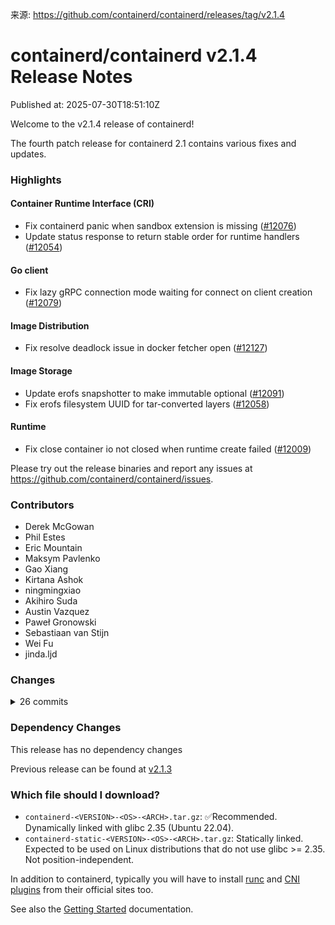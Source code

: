 来源: https://github.com/containerd/containerd/releases/tag/v2.1.4

# containerd/containerd v2.1.4 Release Notes

Published at: 2025-07-30T18:51:10Z

Welcome to the v2.1.4 release of containerd!

The fourth patch release for containerd 2.1 contains various fixes and updates.

### Highlights

#### Container Runtime Interface (CRI)

* Fix containerd panic when sandbox extension is missing ([#12076](https://github.com/containerd/containerd/pull/12076))
* Update status response to return stable order for runtime handlers ([#12054](https://github.com/containerd/containerd/pull/12054))

#### Go client

* Fix lazy gRPC connection mode waiting for connect on client creation ([#12079](https://github.com/containerd/containerd/pull/12079))

#### Image Distribution

* Fix resolve deadlock issue in docker fetcher open ([#12127](https://github.com/containerd/containerd/pull/12127))

#### Image Storage

* Update erofs snapshotter to make immutable optional ([#12091](https://github.com/containerd/containerd/pull/12091))
* Fix erofs filesystem UUID for tar-converted layers ([#12058](https://github.com/containerd/containerd/pull/12058))

#### Runtime

* Fix close container io not closed when runtime create failed ([#12009](https://github.com/containerd/containerd/pull/12009))

Please try out the release binaries and report any issues at
https://github.com/containerd/containerd/issues.

### Contributors

* Derek McGowan
* Phil Estes
* Eric Mountain
* Maksym Pavlenko
* Gao Xiang
* Kirtana Ashok
* ningmingxiao
* Akihiro Suda
* Austin Vazquez
* Paweł Gronowski
* Sebastiaan van Stijn
* Wei Fu
* jinda.ljd

### Changes
<details><summary>26 commits</summary>
<p>

* Prepare release notes for v2.1.4 ([#12159](https://github.com/containerd/containerd/pull/12159))
  * [`112e41363`](https://github.com/containerd/containerd/commit/112e41363bc25216c46fe4f3070f7f8b6d982cf2) Add release notes for v2.1.4
* Fix resolve deadlock issue in docker fetcher open ([#12127](https://github.com/containerd/containerd/pull/12127))
  * [`add2dcf86`](https://github.com/containerd/containerd/commit/add2dcf8688019158fc1c015dddffe54c6610e24) Ensure fetcher always closes body and properly calls release
  * [`34a1cb1dd`](https://github.com/containerd/containerd/commit/34a1cb1dd1962520f6821b7273debf06a740ed6d) fix(dockerFetcher): resolve deadlock issue in dockerFetcher open
* ci: bump Go 1.23.11, 1.24.5 ([#12115](https://github.com/containerd/containerd/pull/12115))
  * [`82c4d6875`](https://github.com/containerd/containerd/commit/82c4d68755b6bb6749b8b328ec70fe0b7b776e1c) ci: bump Go 1.23.11, 1.24.5
* Backport windows test fixes ([#12119](https://github.com/containerd/containerd/pull/12119))
  * [`6cc2a8d77`](https://github.com/containerd/containerd/commit/6cc2a8d779e29045f279cef041bec3d0569e75db) Fix intermittent test failures on Windows CIs
  * [`6adc69312`](https://github.com/containerd/containerd/commit/6adc69312f8f929f5e285d8fd3806c269853e850) Remove WS2025 from CIs due to regression
* Update erofs snapshotter to make immutable optional ([#12091](https://github.com/containerd/containerd/pull/12091))
  * [`8d194c19f`](https://github.com/containerd/containerd/commit/8d194c19febc6fd51c91ea5e43c720225cf553a0) erofs-snapshotter: make IMMUTABLE_FL optional
* Fix lazy gRPC connection mode waiting for connect on client creation ([#12079](https://github.com/containerd/containerd/pull/12079))
  * [`2df7175d7`](https://github.com/containerd/containerd/commit/2df7175d71d1e71c3b27f9c0879db4050b183fce) client/New: Don't unlazy the gRPC connection implicitly
* backport: update go-md2man binary to v2.0.7 ([#12074](https://github.com/containerd/containerd/pull/12074))
  * [`4902adb92`](https://github.com/containerd/containerd/commit/4902adb92fa3fb6c7764128eda5dc7ba2b596511) update go-md2man binary to v2.0.7
* Fix containerd panic when sandbox extension is missing ([#12076](https://github.com/containerd/containerd/pull/12076))
  * [`02298e1a0`](https://github.com/containerd/containerd/commit/02298e1a03b92d36dba899c8aba82fc3c50422cd) cri:fix containerd panic when can't find sandbox extension
* Fix erofs filesystem UUID for tar-converted layers ([#12058](https://github.com/containerd/containerd/pull/12058))
  * [`583133e71`](https://github.com/containerd/containerd/commit/583133e7103145fcc338b695b2e6456c69fc52ee) erofs-differ: fix filesystem UUID for tar-converted layers
* Update status response to return stable order for runtime handlers ([#12054](https://github.com/containerd/containerd/pull/12054))
  * [`57db13d50`](https://github.com/containerd/containerd/commit/57db13d50de6d0c8a4587bc166d0a4ebee1dad02) Amend runtime handler test for stable order
  * [`d822c9048`](https://github.com/containerd/containerd/commit/d822c90480c0403d57cead351e8e53c063d07c1a) CRI: Stable sort for RuntimeHandlers
  * [`a2fd70639`](https://github.com/containerd/containerd/commit/a2fd70639e6a2aa82429ed2f4ce4967c15a03c3c) Test showing RuntimeHandlers in Status() are unordered
* Fix close container io not closed when runtime create failed ([#12009](https://github.com/containerd/containerd/pull/12009))
  * [`b74268f86`](https://github.com/containerd/containerd/commit/b74268f8674647234f6a08c005f84b38ba1adf63) bugfix:close container io when runtime create failed
</p>
</details>

### Dependency Changes

This release has no dependency changes

Previous release can be found at [v2.1.3](https://github.com/containerd/containerd/releases/tag/v2.1.3)
### Which file should I download?
* `containerd-<VERSION>-<OS>-<ARCH>.tar.gz`:         ✅Recommended. Dynamically linked with glibc 2.35 (Ubuntu 22.04).
* `containerd-static-<VERSION>-<OS>-<ARCH>.tar.gz`:  Statically linked. Expected to be used on Linux distributions that do not use glibc >= 2.35. Not position-independent.

In addition to containerd, typically you will have to install [runc](https://github.com/opencontainers/runc/releases)
and [CNI plugins](https://github.com/containernetworking/plugins/releases) from their official sites too.

See also the [Getting Started](https://github.com/containerd/containerd/blob/main/docs/getting-started.md) documentation.
